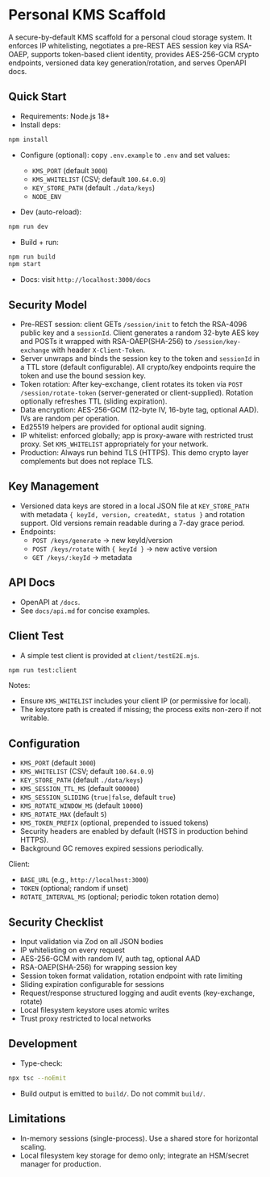 # Personal KMS Scaffold

A secure-by-default KMS scaffold for a personal cloud storage system. It enforces IP whitelisting, negotiates a pre-REST AES session key via RSA-OAEP, supports token-based client identity, provides AES-256-GCM crypto endpoints, versioned data key generation/rotation, and serves OpenAPI docs.

## Quick Start

- Requirements: Node.js 18+
- Install deps:

```bash
npm install
```

- Configure (optional): copy `.env.example` to `.env` and set values:
  - `KMS_PORT` (default `3000`)
  - `KMS_WHITELIST` (CSV; default `100.64.0.9`)
  - `KEY_STORE_PATH` (default `./data/keys`)
  - `NODE_ENV`

- Dev (auto-reload):

```bash
npm run dev
```

- Build + run:

```bash
npm run build
npm start
```

- Docs: visit `http://localhost:3000/docs`

## Security Model

- Pre-REST session: client GETs `/session/init` to fetch the RSA-4096 public key and a `sessionId`. Client generates a random 32-byte AES key and POSTs it wrapped with RSA-OAEP(SHA-256) to `/session/key-exchange` with header `X-Client-Token`.
- Server unwraps and binds the session key to the token and `sessionId` in a TTL store (default configurable). All crypto/key endpoints require the token and use the bound session key.
- Token rotation: After key-exchange, client rotates its token via `POST /session/rotate-token` (server-generated or client-supplied). Rotation optionally refreshes TTL (sliding expiration).
- Data encryption: AES-256-GCM (12-byte IV, 16-byte tag, optional AAD). IVs are random per operation.
- Ed25519 helpers are provided for optional audit signing.
- IP whitelist: enforced globally; app is proxy-aware with restricted trust proxy. Set `KMS_WHITELIST` appropriately for your network.
- Production: Always run behind TLS (HTTPS). This demo crypto layer complements but does not replace TLS.

## Key Management

- Versioned data keys are stored in a local JSON file at `KEY_STORE_PATH` with metadata `{ keyId, version, createdAt, status }` and rotation support. Old versions remain readable during a 7-day grace period.
- Endpoints:
  - `POST /keys/generate` → new keyId/version
  - `POST /keys/rotate` with `{ keyId }` → new active version
  - `GET /keys/:keyId` → metadata

## API Docs

- OpenAPI at `/docs`.
- See `docs/api.md` for concise examples.

## Client Test

- A simple test client is provided at `client/testE2E.mjs`.

```bash
npm run test:client
```

Notes:
- Ensure `KMS_WHITELIST` includes your client IP (or permissive for local).
- The keystore path is created if missing; the process exits non-zero if not writable.

## Configuration

- `KMS_PORT` (default `3000`)
- `KMS_WHITELIST` (CSV; default `100.64.0.9`)
- `KEY_STORE_PATH` (default `./data/keys`)
- `KMS_SESSION_TTL_MS` (default `900000`)
- `KMS_SESSION_SLIDING` (`true|false`, default `true`)
- `KMS_ROTATE_WINDOW_MS` (default `10000`)
- `KMS_ROTATE_MAX` (default `5`)
- `KMS_TOKEN_PREFIX` (optional, prepended to issued tokens)
- Security headers are enabled by default (HSTS in production behind HTTPS).
- Background GC removes expired sessions periodically.

Client:
- `BASE_URL` (e.g., `http://localhost:3000`)
- `TOKEN` (optional; random if unset)
- `ROTATE_INTERVAL_MS` (optional; periodic token rotation demo)

## Security Checklist

- Input validation via Zod on all JSON bodies
- IP whitelisting on every request
- AES-256-GCM with random IV, auth tag, optional AAD
- RSA-OAEP(SHA-256) for wrapping session key
- Session token format validation, rotation endpoint with rate limiting
- Sliding expiration configurable for sessions
- Request/response structured logging and audit events (key-exchange, rotate)
- Local filesystem keystore uses atomic writes
- Trust proxy restricted to local networks

## Development

- Type-check:

```bash
npx tsc --noEmit
```

- Build output is emitted to `build/`. Do not commit `build/`.

## Limitations

- In-memory sessions (single-process). Use a shared store for horizontal scaling.
- Local filesystem key storage for demo only; integrate an HSM/secret manager for production.

